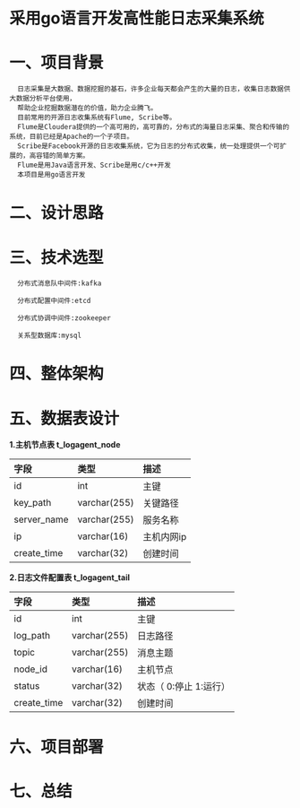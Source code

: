 # 采用go语言开发高性能日志采集系统

# 一、项目背景
      日志采集是大数据、数据挖掘的基石，许多企业每天都会产生的大量的日志，收集日志数据供大数据分析平台使用，
      帮助企业挖掘数据潜在的价值，助力企业腾飞。
      目前常用的开源日志收集系统有Flume, Scribe等。
      Flume是Cloudera提供的一个高可用的，高可靠的，分布式的海量日志采集、聚合和传输的系统，目前已经是Apache的一个子项目。
      Scribe是Facebook开源的日志收集系统，它为日志的分布式收集，统一处理提供一个可扩展的，高容错的简单方案。
      Flume是用Java语言开发、Scribe是用c/c++开发
      本项目是用go语言开发
        
# 二、设计思路

# 三、技术选型
      
      分布式消息队中间件:kafka
      
      分布式配置中间件:etcd
      
      分布式协调中间件:zookeeper
      
      关系型数据库:mysql

# 四、整体架构


# 五、数据表设计
**1.主机节点表 t_logagent_node**
      
| 字段| 类型 | 描述 |
| :-------------- | :---------------- | :--------------------------- |
| id | int | 主键 |
| key_path | varchar(255) | 关键路径 |
| server_name | varchar(255) | 服务名称 |
| ip |  varchar(16) | 主机内网ip |
| create_time | varchar(32) | 创建时间 |

**2.日志文件配置表 t_logagent_tail**

| 字段| 类型 | 描述 |
| :-------------- | :---------------- | :--------------------------- |
| id | int | 主键 |
| log_path | varchar(255) | 日志路径 |
| topic | varchar(255) | 消息主题 |
| node_id |  varchar(16) | 主机节点 |
| status | varchar(32) | 状态（ 0:停止 1:运行） |
| create_time | varchar(32) | 创建时间 |



# 六、项目部署




# 七、总结
